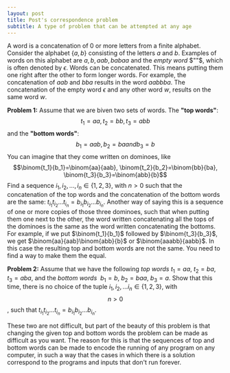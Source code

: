 ```yaml
---
layout: post
title: Post's correspondence problem
subtitle: A type of problem that can be attempted at any age
---
```


A word is a concatenation of $0$ or more letters from a finite alphabet. Consider the alphabet $\{a,b\}$ consisting of the letters $a$ and $b$. Examples of words on this alphabet are $a, b, aab, babaa$ and the _empty word_ $""$, which is often denoted by $\epsilon$. Words can be concatenated. This means putting them one right after the other to form longer words. For example, the concatenation of $aab$ and $bba$ results in the word $aabbba$. The concatenation of the empty word $\epsilon$ and any other word $w$, results on the same word $w$.

**Problem 1:** Assume that we are biven two sets of words. The **"top words"**: 
$$t_1=aa, t_2=bb, t_3=abb$$
and the **"bottom words"**:
$$b_1=aab, b_2=ba and b_3=b$$
You can imagine that they come written on dominoes, like
$$\binom{t_1}{b_1}=\binom{aa}{aab}, \binom{t_2}{b_2}=\binom{bb}{ba}, \binom{t_3}{b_3}=\binom{abb}{b}$$
Find a sequence $i_1,i_2,\ldots, i_n\in\{1,2,3\}$, with $n>0$ such that the concatenation of the top words and the concatenation of the bottom words are the same: $t_{i_1}t_{i_2}\ldots  t_{i_n}=b_{i_1}b_{i_2}\ldots b_{i_n}$.
Another way of saying this is a sequence of one or more copies of those three dominoes, such that when putting them one next to the other, the word written concatenating all the tops of the dominoes is the same as the word written concatenating the bottoms. For example, if we put $\binom{t_1}{b_1}$ followed by $\binom{t_3}{b_3}$, we get $\binom{aa}{aab}\binom{abb}{b}$ or $\binom{aaabb}{aabb}$. In this case the resulting top and bottom words are not the same. You need to find a way to make them the equal.

**Problem 2:**  Assume that we have the following _top words_ $t_1=aa$, $t_2=ba$, $t_3=aba$, and the _bottom words_  $b_1=b$, $b_2=baa$, $b_3=a$. Show that this time, there is no choice of the tuple $i_1,i_2,\ldots i_n\in\{1,2,3\}$, with $$n>0$$, such that $t_{i_1}t_{i_2}\ldots  t_{i_n}=b_{i_1}b_{i_2}\ldots b_{i_n}$.

These two are not difficult, but part of the beauty of this problem is that changing the given top and bottom words the problem can be made as difficult as you want. The reason for this is that the sequences of top and bottom words can be made to encode the running of any program on any computer, in such a way that the cases in which there is a solution correspond to the programs and inputs that don't run forever.
